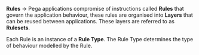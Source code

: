 **Rules** -> Pega applications compromise of instructions called **Rules** that govern the application behaviour, these rules are organised into **Layers** that can be reused between applications. These layers are referred to as **Rulesets**.

Each Rule is an instance of a **Rule Type**. The Rule Type determines the type of behaviour modelled by the Rule.